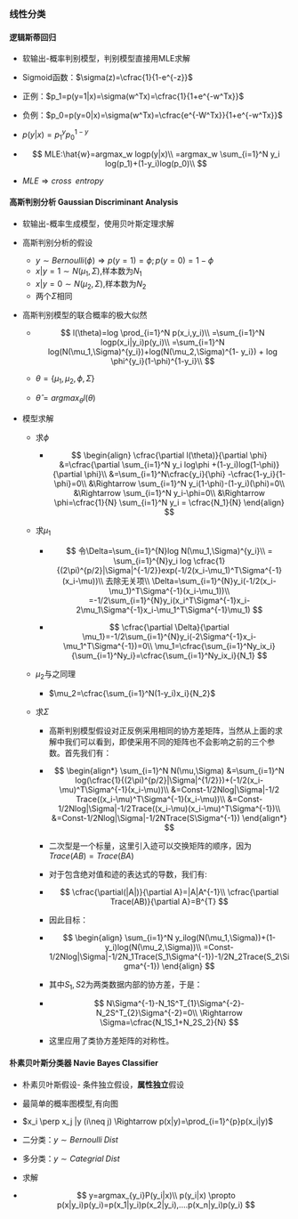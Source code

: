 ### 线性分类

#### 逻辑斯蒂回归

- 软输出-概率判别模型，判别模型直接用MLE求解

- Sigmoid函数：$\sigma(z)=\cfrac{1}{1-e^{-z}}$

- 正例：$p_1=p(y=1|x)=\sigma(w^Tx)=\cfrac{1}{1+e^{-w^Tx}}$

- 负例：$p_0=p(y=0|x)=\sigma(w^Tx)=\cfrac{e^{-W^Tx}}{1+e^{-w^Tx}}$

- $p(y|x)=p_1^y p_0^{1-y}$

- $$
  MLE:\hat{w}=argmax_w logp(y|x)\\
  =argmax_w \sum_{i=1}^N y_i log(p_1)+(1-y_i)log(p_0)\\
  $$

- $MLE \Rightarrow cross\;\; entropy$



#### 高斯判别分析 Gaussian Discriminant Analysis

- 软输出-概率生成模型，使用贝叶斯定理求解

- 高斯判别分析的假设

  - $y \sim Bernoulli(\phi)\Rightarrow p(y=1)=\phi ; p(y=0)=1-\phi$
  - $x|y=1 \sim N(\mu_1,\Sigma)$,样本数为$N_1$
  - $x|y=0 \sim N(\mu_2,\Sigma)$,样本数为$N_2$
  - 两个$\Sigma$相同

- 高斯判别模型的联合概率的极大似然

  - 
    $$
    l(\theta)=log \prod_{i=1}^N p(x_i,y_i)\\
    =\sum_{i=1}^N logp(x_i|y_i)p(y_i)\\
    =\sum_{i=1}^N log(N(\mu_1,\Sigma)^{y_i})+log(N(\mu_2,\Sigma)^{1- y_i}) + log \phi^{y_i}(1-\phi)^{1-y_i}\\
    $$

  - $\theta=\{\mu_1,\mu_2,\phi,\Sigma\}$

  - $\hat{\theta}=argmax_{\theta} l(\theta)$

- 模型求解

  - 求$\phi$

    - $$
      \begin{align}
      \cfrac{\partial l(\theta)}{\partial \phi}
      &=\cfrac{\partial \sum_{i=1}^N y_i log\phi +(1-y_i)log(1-\phi)}{\partial \phi}\\
      &=\sum_{i=1}^N\cfrac{y_i}{\phi} -\cfrac{1-y_i}{1-\phi}=0\\
      &\Rightarrow \sum_{i=1}^N y_i(1-\phi)-(1-y_i)(\phi)=0\\
      &\Rightarrow \sum_{i=1}^N y_i-\phi=0\\
      &\Rightarrow \phi=\cfrac{1}{N} \sum_{i=1}^N y_i = \cfrac{N_1}{N}
      \end{align}
      $$
  
  - 求$\mu_1$
  
    - $$
      令\Delta=\sum_{i=1}^{N}log N(\mu_1,\Sigma)^{y_i}\\
      = \sum_{i=1}^{N}y_i log \cfrac{1}{(2\pi)^{p/2}|\Sigma|^{-1/2}}exp(-1/2(x_i-\mu_1)^T\Sigma^{-1}(x_i-\mu))\\
      去除无关项\\
      \Delta=\sum_{i=1}^{N}y_i(-1/2(x_i-\mu_1)^T\Sigma^{-1}(x_i-\mu_1))\\
      =-1/2\sum_{i=1}^{N}y_i(x_i^T\Sigma^{-1}x_i-2\mu_1\Sigma^{-1}x_i-\mu_1^T\Sigma^{-1}\mu_1)
      $$
  
    - 
      $$
      \cfrac{\partial \Delta}{\partial \mu_1}=-1/2\sum_{i=1}^{N}y_i(-2\Sigma^{-1}x_i-\mu_1^T\Sigma^{-1})=0\\
      \mu_1=\cfrac{\sum_{i=1}^Ny_ix_i}{\sum_{i=1}^Ny_i}=\cfrac{\sum_{i=1}^Ny_ix_i}{N_1}
      $$
  
  - $\mu_2$与之同理 
  
    - $\mu_2=\cfrac{\sum_{i=1}^N(1-y_i)x_i}{N_2}$
  
  - 求$\Sigma$
  
    - 高斯判别模型假设对正反例采用相同的协方差矩阵，当然从上面的求解中我们可以看到，即使采用不同的矩阵也不会影响之前的三个参数。首先我们有：
  
    - $$
      \begin{align*}
      \sum_{i=1}^N N(\mu,\Sigma)
      &=\sum_{i=1}^N log(\cfrac{1}{(2\pi)^{p/2}|\Sigma|^{1/2}})+(-1/2(x_i-\mu)^T\Sigma^{-1}(x_i-\mu))\\
      &=Const-1/2Nlog|\Sigma|-1/2 Trace((x_i-\mu)^T\Sigma^{-1}(x_i-\mu))\\
      &=Const-1/2Nlog|\Sigma|-1/2Trace((x_i-\mu)(x_i-\mu)^T\Sigma^{-1})\\
      &=Const-1/2Nlog|\Sigma|-1/2NTrace(S\Sigma^{-1})
      \end{align*}
      $$
  
    - 二次型是一个标量，这里引入迹可以交换矩阵的顺序，因为$Trace(AB)=Trace(BA)$
  
    - 对于包含绝对值和迹的表达式的导数，我们有:
  
    - 
      $$
      \cfrac{\partial(|A|)}{\partial A}=|A|A^{-1}\\
      \cfrac{\partial Trace(AB)}{\partial A}=B^{T}
      $$
  
    - 因此目标：
  
    - $$
      \begin{align}
      \sum_{i=1}^N y_ilog(N(\mu_1,\Sigma))+(1- y_i)log(N(\mu_2,\Sigma))\\
      =Const-1/2Nlog|\Sigma|-1/2N_1Trace(S_1\Sigma^{-1})-1/2N_2Trace(S_2\Sigma^{-1})
      \end{align}
      $$
  
    - 其中$S_1,S2$为两类数据内部的协方差，于是：
  
    - $$
      N\Sigma^{-1}-N_1S^T_{1}\Sigma^{-2}-N_2S^T_{2}\Sigma^{-2}=0\\
      \Rightarrow \Sigma=\cfrac{N_1S_1+N_2S_2}{N}
      $$
  
    - 这里应用了类协方差矩阵的对称性。

#### 朴素贝叶斯分类器 Navie Bayes Classifier

- 朴素贝叶斯假设- 条件独立假设，**属性独立**假设

- 最简单的概率图模型,有向图

- $x_i \perp x_j |y (i\neq j) \Rightarrow p(x|y)=\prod_{i=1}^{p}p(x_i|y)$

- 二分类：$y \sim Bernoulli\;Dist$

- 多分类：$y\sim Categrial \; Dist$

- 求解

- $$
  y=argmax_{y_i}P(y_i|x)\\
  p(y_i|x) \propto p(x|y_i)p(y_i)=p(x_1|y_i)p(x_2|y_i),....p(x_n|y_i)p(y_i)
  $$

  

